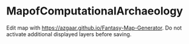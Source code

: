 # MapofComputationalArchaeology

Edit map with https://azgaar.github.io/Fantasy-Map-Generator. Do not activate additional displayed layers before saving.

